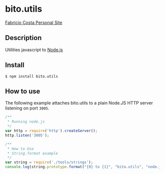 
# bito.utils

[Fabricio Costa Personal Site](https://fabriciojf.com)

## Description

Utilities javascript to [Node.js](https://nodejs.org) 


## Install

```console
$ npm install bito.utils
```

## How to use

The following example attaches bito.utils to a plain Node.JS
HTTP server listening on port `3005`.

```js
/**
 * Running node.js 
 */
var http = require('http').createServer();
http.listen('3005');

/**
 * How to Use
 * String.format example
 */
var string = require('./tools/strings');
console.log(string.prototype.format("{0} to {1}", "bito.utils", "node.js"));
```
